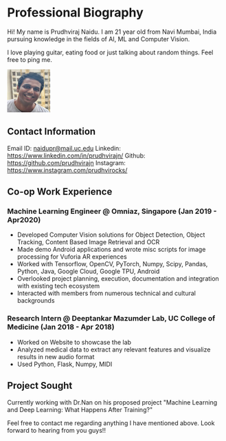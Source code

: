  # Professional Biography

Hi! My name is Prudhviraj Naidu. I am 21 year old from Navi Mumbai,
India pursuing knowledge in the fields of AI, ML and Computer Vision.

I love playing guitar, eating food or just talking about random
things. Feel free to ping me.

<img src="/images/Prudhvi_Profile.jpg" alt="Prudhviraj's Profile Picture" style="height: 100px; width:100px;" />

## Contact Information

Email ID: naidupr@mail.uc.edu
Linkedin: https://www.linkedin.com/in/prudhvirajn/
Github: https://github.com/prudhvirajn
Instagram: https://www.instagram.com/prudhvirocks/

## Co-op Work Experience

### Machine Learning Engineer @ Omniaz, Singapore (Jan 2019 - Apr2020)

* Developed Computer Vision solutions for Object Detection,
   Object Tracking, Content Based Image Retrieval and OCR
* Made demo Android applications and wrote misc scripts for image processing for Vuforia AR experiences
* Worked with Tensorflow, OpenCV, PyTorch, Numpy, Scipy, Pandas, Python, Java, Google Cloud, Google TPU, Android
* Overlooked project planning, execution, documentation and integration with existing tech ecosystem
* Interacted with members from numerous technical and cultural backgrounds

### Research Intern @ Deeptankar Mazumder Lab, UC College of Medicine (Jan 2018 - Apr 2018)

* Worked on Website to showcase the lab
* Analyzed medical data to extract any relevant features and visualize results in new audio format
* Used Python, Flask, Numpy, MIDI

## Project Sought

Currently working with Dr.Nan on his proposed project "Machine
Learning and Deep Learning: What Happens After Training?"

Feel free to contact me regarding anything I have mentioned above.
Look forward to hearing from you guys!!
